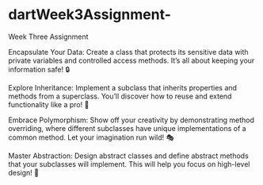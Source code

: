 # dartWeek3Assignment-
Week Three Assignment

Encapsulate Your Data: Create a class that protects its sensitive data with private variables and controlled access methods. It’s all about keeping your information safe! 🔒

Explore Inheritance: Implement a subclass that inherits properties and methods from a superclass. You’ll discover how to reuse and extend functionality like a pro! 🌳

Embrace Polymorphism: Show off your creativity by demonstrating method overriding, where different subclasses have unique implementations of a common method. Let your imagination run wild! 🎭

Master Abstraction: Design abstract classes and define abstract methods that your subclasses will implement. This will help you focus on high-level design! 🎨
